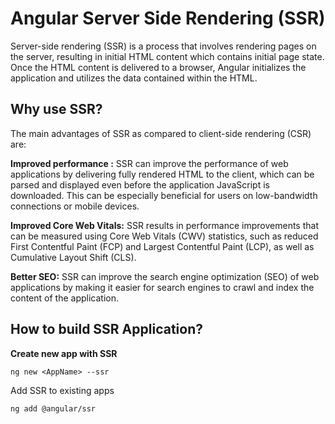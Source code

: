 # Angular Server Side Rendering (SSR) 

Server-side rendering (SSR) is a process that involves rendering pages on the server, resulting in initial HTML content which contains initial page state. Once the HTML content is delivered to a browser, Angular initializes the application and utilizes the data contained within the HTML.

## Why use SSR?
The main advantages of SSR as compared to client-side rendering (CSR) are:

**Improved performance :** SSR can improve the performance of web applications by delivering fully rendered HTML to the client, which can be parsed and displayed even before the application JavaScript is downloaded. This can be especially beneficial for users on low-bandwidth connections or mobile devices.

**Improved Core Web Vitals:** SSR results in performance improvements that can be measured using Core Web Vitals (CWV) statistics, such as reduced First Contentful Paint (FCP) and Largest Contentful Paint (LCP), as well as Cumulative Layout Shift (CLS).

**Better SEO:** SSR can improve the search engine optimization (SEO) of web applications by making it easier for search engines to crawl and index the content of the application.


## How to build SSR Application?

**Create new app with SSR**

```
ng new <AppName> --ssr
```

Add SSR to existing apps

```
ng add @angular/ssr
```



